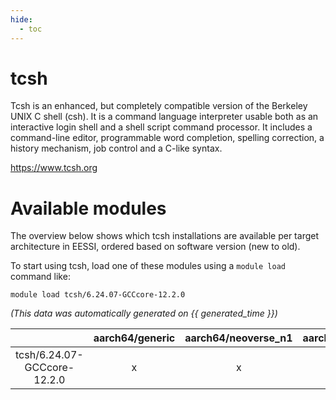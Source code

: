 ```yaml
---
hide:
  - toc
---
```


tcsh
====


Tcsh is an enhanced, but completely compatible version of the Berkeley UNIX C shell (csh). It is a command language interpreter usable both as an interactive login shell and a shell script command processor. It includes a command-line editor, programmable word completion, spelling correction, a history mechanism, job control and a C-like syntax.

https://www.tcsh.org
# Available modules


The overview below shows which tcsh installations are available per target architecture in EESSI, ordered based on software version (new to old).

To start using tcsh, load one of these modules using a `module load` command like:

```shell
module load tcsh/6.24.07-GCCcore-12.2.0
```

*(This data was automatically generated on {{ generated_time }})*  

| |aarch64/generic|aarch64/neoverse_n1|aarch64/neoverse_v1|x86_64/generic|x86_64/amd/zen2|x86_64/amd/zen3|x86_64/amd/zen4|x86_64/intel/haswell|x86_64/intel/skylake_avx512|
| :---: | :---: | :---: | :---: | :---: | :---: | :---: | :---: | :---: | :---: |
|tcsh/6.24.07-GCCcore-12.2.0|x|x|x|x|x|x|-|x|x|
